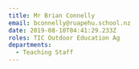 ```yaml
---
title: Mr Brian Connelly
email: bconnelly@ruapehu.school.nz
date: 2019-08-10T04:41:29.233Z
roles: TIC Outdoor Education Ag
departments:
  - Teaching Staff
---
```


